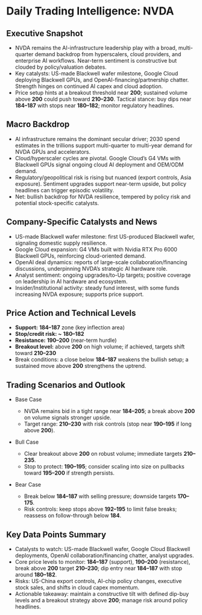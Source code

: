 # Daily Trading Intelligence: NVDA

## Executive Snapshot
- NVDA remains the AI-infrastructure leadership play with a broad, multi-quarter demand backdrop from hyperscalers, cloud providers, and enterprise AI workflows. Near-term sentiment is constructive but clouded by policy/valuation debates.
- Key catalysts: US-made Blackwell wafer milestone, Google Cloud deploying Blackwell GPUs, and OpenAI-financing/partnership chatter. Strength hinges on continued AI capex and cloud adoption.
- Price setup hints at a breakout threshold near **200**; sustained volume above **200** could push toward **210–230**. Tactical stance: buy dips near **184–187** with stops near **180–182**; monitor regulatory headlines.

## Macro Backdrop
- AI infrastructure remains the dominant secular driver; 2030 spend estimates in the trillions support multi-quarter to multi-year demand for NVDA GPUs and accelerators.
- Cloud/hyperscaler cycles are pivotal. Google Cloud’s G4 VMs with Blackwell GPUs signal ongoing cloud AI deployment and OEM/ODM demand.
- Regulatory/geopolitical risk is rising but nuanced (export controls, Asia exposure). Sentiment upgrades support near-term upside, but policy headlines can trigger episodic volatility.
- Net: bullish backdrop for NVDA resilience, tempered by policy risk and potential stock-specific catalysts.

## Company-Specific Catalysts and News
- US-made Blackwell wafer milestone: first US-produced Blackwell wafer, signaling domestic supply resilience.
- Google Cloud expansion: G4 VMs built with Nvidia RTX Pro 6000 Blackwell GPUs, reinforcing cloud-oriented demand.
- OpenAI deal dynamics: reports of large-scale collaboration/financing discussions, underpinning NVDA’s strategic AI hardware role.
- Analyst sentiment: ongoing upgrades/to-Up targets; positive coverage on leadership in AI hardware and ecosystem.
- Insider/Institutional activity: steady fund interest, with some funds increasing NVDA exposure; supports price support.

## Price Action and Technical Levels
- **Support:** **184–187** zone (key inflection area)
- **Stop/credit risk: ~** **180–182**
- **Resistance:** **190–200** (near-term hurdle)
- **Breakout level:** above **200** on high volume; if achieved, targets shift toward **210–230**
- Break conditions: a close below **184–187** weakens the bullish setup; a sustained move above **200** strengthens the uptrend.

## Trading Scenarios and Outlook

- Base Case
  - NVDA remains bid in a tight range near **184–205**; a break above **200** on volume signals stronger upside.
  - Target range: **210–230** with risk controls (stop near **190–195** if long above **200**).

- Bull Case
  - Clear breakout above **200** on robust volume; immediate targets **210–235**.
  - Stop to protect: **190–195**; consider scaling into size on pullbacks toward **195–200** if strength persists.

- Bear Case
  - Break below **184–187** with selling pressure; downside targets **170–175**.
  - Risk controls: keep stops above **192–195** to limit false breaks; reassess on follow-through below **184**.

## Key Data Points Summary
- Catalysts to watch: US-made Blackwell wafer, Google Cloud Blackwell deployments, OpenAI collaboration/financing chatter, analyst upgrades.
- Core price levels to monitor: **184–187** (support), **190–200** (resistance), break above **200** target **210–230**; dip entry near **184–187** with stop around **180–182**.
- Risks: US-China export controls, AI-chip policy changes, executive stock sales, and shifts in cloud capex momentum.
- Actionable takeaway: maintain a constructive tilt with defined dip-buy levels and a breakout strategy above **200**; manage risk around policy headlines.